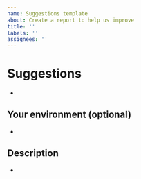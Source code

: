 ```yaml
---
name: Suggestions template
about: Create a report to help us improve
title: ''
labels: ''
assignees: ''
---
```


# Suggestions

- 

## Your environment (optional)

- 

## Description

- 

